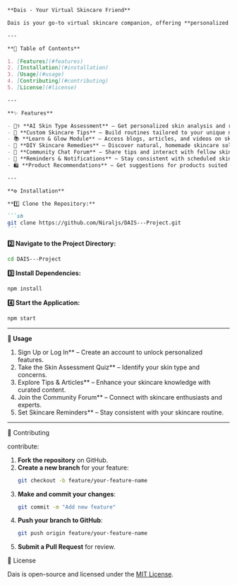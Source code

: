 ````md
**Dais - Your Virtual Skincare Friend**

Dais is your go-to virtual skincare companion, offering **personalized recommendations, educational resources, and a supportive community.** Whether you're new to skincare or looking to refine your routine, Dais helps you make informed decisions for healthier skin!

---

**🌿 Table of Contents**

1. [Features](#features)
2. [Installation](#installation)
3. [Usage](#usage)
4. [Contributing](#contributing)
5. [License](#license)

---

**✨ Features**

- 🧑‍⚕ **AI Skin Type Assessment** – Get personalized skin analysis and recommendations.
- 🛁 **Custom Skincare Tips** – Build routines tailored to your unique needs.
- 📚 **Learn & Glow Module** – Access blogs, articles, and videos on skincare.
- 🏡 **DIY Skincare Remedies** – Discover natural, homemade skincare solutions.
- 💬 **Community Chat Forum** – Share tips and interact with fellow skincare lovers.
- 🔔 **Reminders & Notifications** – Stay consistent with scheduled skincare reminders.
- 🛍 **Product Recommendations** – Get suggestions for products suited to your skin type.

---

**⚙️ Installation**

**1️⃣ Clone the Repository:**

```sh
git clone https://github.com/Niraljs/DAIS---Project.git
```
````

**2️⃣ Navigate to the Project Directory:**

```sh
cd DAIS---Project
```

**3️⃣ Install Dependencies:**

```sh
npm install
```

**4️⃣ Start the Application:**

```sh
npm start
```

---

**🚀 Usage**

1. Sign Up or Log In\*\* – Create an account to unlock personalized features.
2. Take the Skin Assessment Quiz\*\* – Identify your skin type and concerns.
3. Explore Tips & Articles\*\* – Enhance your skincare knowledge with curated content.
4. Join the Community Forum\*\* – Connect with skincare enthusiasts and experts.
5. Set Skincare Reminders\*\* – Stay consistent with your skincare routine.

---

🤝 Contributing

contribute:

1. **Fork the repository** on GitHub.
2. **Create a new branch** for your feature:
   ```sh
   git checkout -b feature/your-feature-name
   ```
3. **Make and commit your changes**:
   ```sh
   git commit -m "Add new feature"
   ```
4. **Push your branch to GitHub**:
   ```sh
   git push origin feature/your-feature-name
   ```
5. **Submit a Pull Request** for review.

📜 License

Dais is open-source and licensed under the [MIT License](LICENSE).
